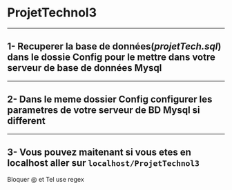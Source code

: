 # ProjetTechnol3
---
1- Recuperer la base de données(_projetTech.sql_) dans le dossie Config pour le mettre dans votre serveur de base de données Mysql
---

---
2- Dans le meme dossier Config configurer les parametres de votre serveur de BD Mysql si different
---

---
3- Vous pouvez maitenant si vous etes en localhost aller sur `localhost/ProjetTechnol3`
---


Bloquer @ et Tel  use regex 